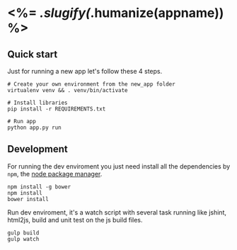 <%= _.slugify(_.humanize(appname)) %>
========================

## Quick start
Just for running a new app let's follow these 4 steps.
```shell
# Create your own environment from the new_app folder
virtualenv venv && . venv/bin/activate

# Install libraries
pip install -r REQUIREMENTS.txt

# Run app 
python app.py run
```

## Development
For running the dev enviroment you just need install
all the dependencies by `npm`, the [node package manager][npm-site]. 

```
npm install -g bower
npm install
bower install
```

Run dev enviroment, it's a watch script with several task running
like jshint, html2js, build and unit test on the js build files.
```
gulp build
gulp watch
```

[npm-site]: https://www.npmjs.org/
